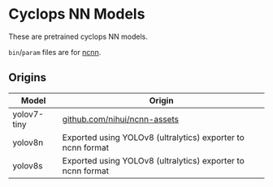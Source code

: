 # Cyclops NN Models

These are pretrained cyclops NN models.

`bin`/`param` files are for [ncnn](https://github.com/Tencent/ncnn).

## Origins

| Model       | Origin                                                                                  |
| ----------- | --------------------------------------------------------------------------------------- |
| yolov7-tiny | [github.com/nihui/ncnn-assets](https://github.com/nihui/ncnn-assets/tree/master/models) |
| yolov8n     | Exported using YOLOv8 (ultralytics) exporter to ncnn format                             |
| yolov8s     | Exported using YOLOv8 (ultralytics) exporter to ncnn format                             |
